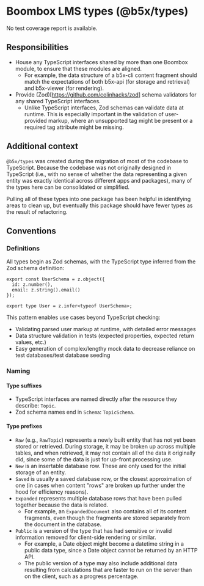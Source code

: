 # Boombox LMS types (@b5x/types)

No test coverage report is available.

## Responsibilities

- House any TypeScript interfaces shared by more than one Boombox module, to ensure that these modules are aligned.
  - For example, the data structure of a b5x-cli content fragment should match the expectations of both b5x-api (for storage and retrieval) and b5x-viewer (for rendering).
- Provide (Zod)[https://github.com/colinhacks/zod] schema validators for any shared TypeScript interfaces.
  - Unlike TypeScript interfaces, Zod schemas can validate data at runtime. This is especially important in the validation of user-provided markup, where an unsupported tag might be present or a required tag attribute might be missing.

## Additional context

`@b5x/types` was created during the migration of most of the codebase to TypeScript. Because the codebase was not originally designed in TypeScript (i.e., with no sense of whether the data representing a given entity was exactly identical across different apps and packages), many of the types here can be consolidated or simplified.

Pulling all of these types into one package has been helpful in identifying areas to clean up, but eventually this package should have fewer types as the result of refactoring.

## Conventions

### Definitions

All types begin as Zod schemas, with the TypeScript type inferred from the Zod schema definition:

```
export const UserSchema = z.object({
  id: z.number(),
  email: z.string().email()
});

export type User = z.infer<typeof UserSchema>;
```

This pattern enables use cases beyond TypeScript checking:

- Validating parsed user markup at runtime, with detailed error messages
- Data structure validation in tests (expected properties, expected return values, etc.)
- Easy generation of complex/lengthy mock data to decrease reliance on test databases/test database seeding

### Naming

#### Type suffixes

- TypeScript interfaces are named directly after the resource they describe: `Topic`.
- Zod schema names end in `Schema`: `TopicSchema`.

#### Type prefixes

- `Raw` (e.g., `RawTopic`) represents a newly built entity that has not yet been stored or retrieved. During storage, it may be broken up across multiple tables, and when retrieved, it may not contain all of the data it originally did, since some of the data is just for up-front processing use.
- `New` is an insertable database row. These are only used for the initial storage of an entity.
- `Saved` is usually a saved database row, or the closest approximation of one (in cases when content "rows" are broken up further under the hood for efficiency reasons).
- `Expanded` represents multiple database rows that have been pulled together because the data is related.
  - For example, an `ExpandedDocument` also contains all of its content fragments, even though the fragments are stored separately from the document in the database.
- `Public` is a version of the type that has had sensitive or invalid information removed for client-side rendering or similar.
  - For example, a Date object might become a datetime string in a public data type, since a Date object cannot be returned by an HTTP API.
  - The public version of a type may also include additional data resulting from calculations that are faster to run on the server than on the client, such as a progress percentage.
